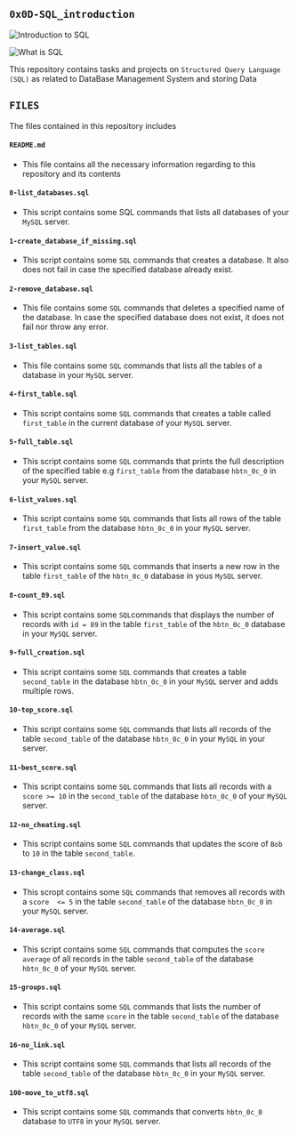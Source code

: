## `0x0D-SQL_introduction`

![Introduction to SQL](https://www.savannahtech.edu/wp-content/uploads/2019/09/Introduction-to-SQL.png)


![What is SQL](https://media.licdn.com/dms/image/C4D12AQEeE_fZqN5fzA/article-cover_image-shrink_600_2000/0/1601808979670?e=2147483647&v=beta&t=EsX1Ep2TNb5yJ3HvQSEGpSzlQu6SQ1PxgbMaL84IsxU)

This repository contains tasks and projects on `Structured Query Language (SQL)` as related to DataBase Management System and storing Data


## `FILES`

The files contained in this repository includes


#### `README.md`
  - This file contains all the necessary information regarding to this repository and its contents

#### `0-list_databases.sql`
  - This script contains some SQL commands that lists all databases of your `MySQL` server.

#### `1-create_database_if_missing.sql`
  - This script contains some `SQL` commands that creates a database. It also does not fail in case the specified database already exist.

#### `2-remove_database.sql`
  - This file contains some `SQL` commands that deletes a specified name of the database. In case the specified database does not exist, it does not fail nor throw any error.

#### `3-list_tables.sql`
  - This file contains some `SQL` commands that lists all the tables of a database in your `MySQL` server.

#### `4-first_table.sql`
  - This script contains some `SQL` commands that creates a table called `first_table` in the current database of your `MySQL` server.

#### `5-full_table.sql`
  - This script contains some `SQL` commands that prints the full description of the specified table e.g `first_table` from the database `hbtn_0c_0` in your `MySQL` server.

#### `6-list_values.sql`
  - This script contains some `SQL` commands that lists all rows of the table `first_table` from the database `hbtn_0c_0` in your `MySQL` server.

#### `7-insert_value.sql`
  - This script contains some `SQL` commands that inserts a new row in the table `first_table` of the `hbtn_0c_0` database in yous `MySQL` server.

#### `8-count_89.sql`
  - This script contains some `SQL`commands that displays the number of records with `id = 89` in the table `first_table` of the `hbtn_0c_0` database in your `MySQL` server.

#### `9-full_creation.sql` 
  - This script contains some `SQL` commands that creates a table `second_table` in the database `hbtn_0c_0` in your `MySQL` server and adds multiple rows.

#### `10-top_score.sql`
  - This script contains some `SQL` commands that lists all records of the table `second_table` of the database `hbtn_0c_0` in your `MySQL` in your server.

#### `11-best_score.sql`
  - This script contains some `SQL` commands that lists all records with a `score >= 10` in the `second_table` of the database `hbtn_0c_0` of your `MySQL` server.

#### `12-no_cheating.sql`
  - This script contains some `SQL` commands that updates the score of `Bob` to `10` in the table `second_table`.

#### `13-change_class.sql`
  - This scropt contains some `SQL` commands that removes all records with a `score  <= 5` in the table `second_table` of the database `hbtn_0c_0` in your `MySQL` server.

#### `14-average.sql`
  - This script contains some `SQL` commands that computes the `score average` of all records in the table `second_table` of the database `hbtn_0c_0` of your `MySQL` server.

#### `15-groups.sql`
  - This script contains some `SQL` commands that lists the number of records with the same `score` in the table `second_table` of the database `hbtn_0c_0` of your `MySQL` server.

#### `16-no_link.sql`
  - This script contains some `SQL` commands that lists all records of the table `second_table` of the database `hbtn_0c_0` in your `MySQL` server.

#### `100-move_to_utf8.sql`
  - This script contains some `SQL` commands that converts `hbtn_0c_0` database to `UTF8` in your `MySQL` server.

